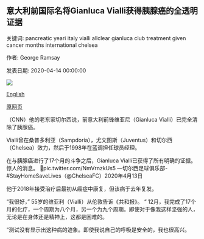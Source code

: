 ## 意大利前国际名将Gianluca Vialli获得胰腺癌的全透明证据

关键词: pancreatic yeari italy vialli allclear gianluca club treatment given cancer months international chelsea

作者: George Ramsay

发表日期: 2020-04-14 00:00:00

![](https://cdn.cnn.com/cnnnext/dam/assets/200414055012-gianluca-vialli-super-tease.jpg)

[English](Former%20Italy%20international%20Gianluca%20Vialli%20given%20all-clear%20from%20pancreatic%20cancer.md)

[原网页](https://edition.cnn.com/2020/04/14/sport/gianluca-vialli-pancreatic-cancer-football-spt-intl-duplicate-2/index.html)

（CNN）他的老东家切尔西说，前意大利前锋维亚尼（Gianluca Vialli）已完全清除了胰腺癌。

Vialli曾在桑普多利亚（Sampdoria），尤文图斯（Juventus）和切尔西（Chelsea）效力，然后于1998年在蓝调担任球员经理。

在与胰腺癌进行了17个月的斗争之后，Gianluca Vialli已获得了所有明确的证据。惊人的消息。 👏pic.twitter.com/NmVrnzkUs5 —切尔西足球俱乐部-\#StayHomeSaveLives（@ChelseaFC）2020年4月13日

他于2018年接受治疗后最初从癌症中康复，但该病于去年复发。

“我很好，” 55岁的维亚利（Vialli）从伦敦告诉《共和报》。 “ 12月，我完成了17个月的化疗，一个周期为八个月，另一个为九个周期。即使对于像我这样坚强的人，无论是在身体还是精神上，这都是困难的。

“测试没有显示出这种病的迹象。即使我说自己的呼吸是安全的，我也很高兴。